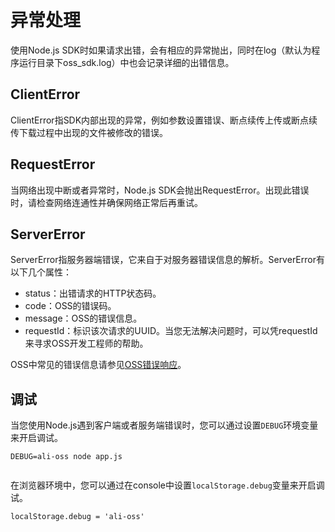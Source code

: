 # 异常处理

使用Node.js SDK时如果请求出错，会有相应的异常抛出，同时在log（默认为程序运行目录下oss\_sdk.log）中也会记录详细的出错信息。

## ClientError

ClientError指SDK内部出现的异常，例如参数设置错误、断点续传上传或断点续传下载过程中出现的文件被修改的错误。

## RequestError

当网络出现中断或者异常时，Node.js SDK会抛出RequestError。出现此错误时，请检查网络连通性并确保网络正常后再重试。

## ServerError

ServerError指服务器端错误，它来自于对服务器错误信息的解析。ServerError有以下几个属性：

-   status：出错请求的HTTP状态码。
-   code：OSS的错误码。
-   message：OSS的错误信息。
-   requestId：标识该次请求的UUID。当您无法解决问题时，可以凭requestId来寻求OSS开发工程师的帮助。

OSS中常见的错误信息请参见[OSS错误响应](/cn.zh-CN/错误码/错误响应.md)。

## 调试

当您使用Node.js遇到客户端或者服务端错误时，您可以通过设置`DEBUG`环境变量来开启调试。

```
DEBUG=ali-oss node app.js
            
```

在浏览器环境中，您可以通过在console中设置`localStorage.debug`变量来开启调试。

```
localStorage.debug = 'ali-oss'
            
```

